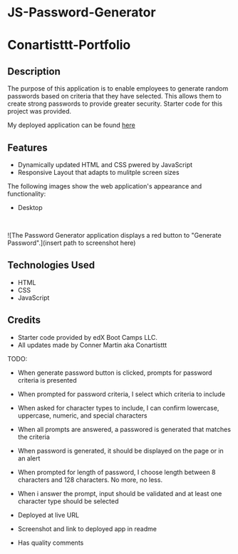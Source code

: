 # JS-Password-Generator

# Conartisttt-Portfolio

## Description

The purpose of this application is to enable employees to generate random passwords based on criteria that they have selected. This allows them to create strong passwords to provide greater security. Starter code for this project was provided.

My deployed application can be found [here](https://conartisttt.github.io/JS-Password-Generator/)

## Features
* Dynamically updated HTML and CSS pwered by JavaScript
* Responsive Layout that adapts to mulitple screen sizes


The following images show the web application's appearance and functionality:
<br />
* Desktop
<br />

![The Password Generator application displays a red button to "Generate Password".](insert path to screenshot here)


## Technologies Used
* HTML
* CSS
* JavaScript

## Credits
* Starter code provided by edX Boot Camps LLC.
* All updates made by Conner Martin aka Conartisttt

TODO:

<!-- DONE -->
* When generate password button is clicked, prompts for password criteria is presented

<!-- DONE -->
* When prompted for password criteria, I select which criteria to include

<!-- DONE -->
* When asked for character types to include, I can confirm lowercase, uppercase, numeric, and special characters

<!-- DONE -->
* When all prompts are answered, a passwored is generated that matches the criteria

<!-- DONE -->
* When password is generated, it should be displayed on the page or in an alert





<!-- DONE" -->
* When prompted for length of password, I choose length between 8 characters and 128 characters. No more, no less.

<!-- DONE -->
* When i answer the prompt, input should be validated and at least one character type should be selected

* Deployed at live URL

* Screenshot and link to deployed app in readme

* Has quality comments
